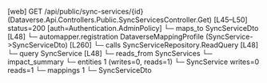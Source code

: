 [web] GET /api/public/sync-services/{id}  (Dataverse.Api.Controllers.Public.SyncServicesController.Get)  [L45–L50] status=200 [auth=Authentication.AdminPolicy]
  └─ maps_to SyncServiceDto [L48]
    └─ automapper.registration DataverseMappingProfile (SyncService->SyncServiceDto) [L260]
  └─ calls SyncServiceRepository.ReadQuery [L48]
  └─ query SyncService [L48]
    └─ reads_from SyncServices
  └─ impact_summary
    └─ entities 1 (writes=0, reads=1)
      └─ SyncService writes=0 reads=1
    └─ mappings 1
      └─ SyncServiceDto

